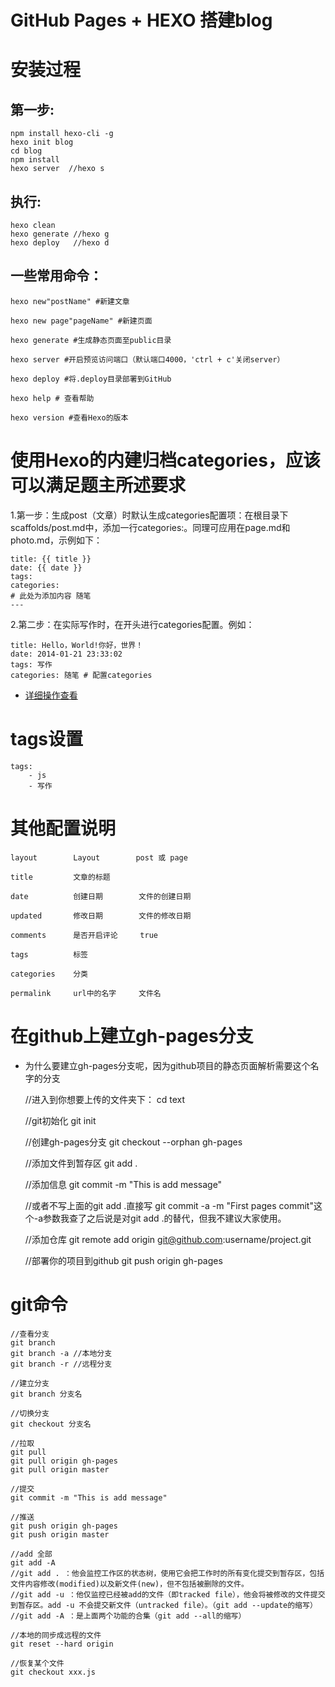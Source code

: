 GitHub Pages + HEXO 搭建blog
=============================

# 安装过程

## 第一步:
    npm install hexo-cli -g
    hexo init blog
    cd blog
    npm install
    hexo server  //hexo s

## 执行:
    hexo clean
    hexo generate //hexo g
    hexo deploy   //hexo d

## 一些常用命令：

    hexo new"postName" #新建文章

    hexo new page"pageName" #新建页面

    hexo generate #生成静态页面至public目录

    hexo server #开启预览访问端口（默认端口4000，'ctrl + c'关闭server）

    hexo deploy #将.deploy目录部署到GitHub

    hexo help # 查看帮助

    hexo version #查看Hexo的版本

# 使用Hexo的内建归档categories，应该可以满足题主所述要求

1.第一步：生成post（文章）时默认生成categories配置项：在根目录下scaffolds/post.md中，添加一行categories:。同理可应用在page.md和photo.md，示例如下：

    title: {{ title }}
    date: {{ date }}
    tags:
    categories:
    # 此处为添加内容 随笔
    ---

2.第二步：在实际写作时，在开头进行categories配置。例如：

    title: Hello，World!你好，世界！
    date: 2014-01-21 23:33:02
    tags: 写作 
    categories: 随笔 # 配置categories

- [详细操作查看](https://www.zhihu.com/question/33324071)


# tags设置
    tags: 
        - js 
        - 写作

# 其他配置说明
    layout        Layout        post 或 page    

    title         文章的标题    

    date          创建日期        文件的创建日期    

    updated       修改日期        文件的修改日期    

    comments      是否开启评论     true    

    tags          标签    

    categories    分类    

    permalink     url中的名字     文件名 

# 在github上建立gh-pages分支

- 为什么要建立gh-pages分支呢，因为github项目的静态页面解析需要这个名字的分支

    //进入到你想要上传的文件夹下：
    cd text

    //git初始化
    git init

    //创建gh-pages分支
    git checkout --orphan gh-pages

    //添加文件到暂存区
    git add .

    //添加信息
    git commit -m "This is add message"

    //或者不写上面的git add .直接写 git commit -a -m \"First pages commit\"这个-a参数我查了之后说是对git add .的替代，但我不建议大家使用。

    //添加仓库
    git remote add origin git@github.com:username/project.git

    //部署你的项目到github
    git push origin gh-pages

# git命令

    //查看分支
    git branch
    git branch -a //本地分支
    git branch -r //远程分支

    //建立分支
    git branch 分支名

    //切换分支
    git checkout 分支名

    //拉取
    git pull
    git pull origin gh-pages
    git pull origin master

    //提交
    git commit -m "This is add message"

    //推送
    git push origin gh-pages
    git push origin master

    //add 全部
    git add -A
    //git add . ：他会监控工作区的状态树，使用它会把工作时的所有变化提交到暂存区，包括文件内容修改(modified)以及新文件(new)，但不包括被删除的文件。
    //git add -u ：他仅监控已经被add的文件（即tracked file），他会将被修改的文件提交到暂存区。add -u 不会提交新文件（untracked file）。（git add --update的缩写）
    //git add -A ：是上面两个功能的合集（git add --all的缩写）

    //本地的同步成远程的文件
    git reset --hard origin

    //恢复某个文件
    git checkout xxx.js
